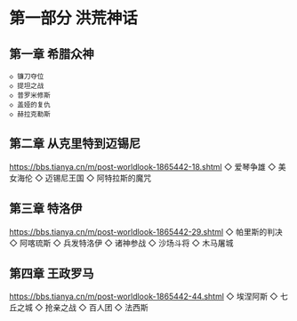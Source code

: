 # 第一部分 洪荒神话

## 第一章 希腊众神
    ◇ 镰刀夺位
    ◇ 提坦之战
    ◇ 普罗米修斯
    ◇ 盖娅的复仇
    ◇ 赫拉克勒斯

## 第二章 从克里特到迈锡尼
  https://bbs.tianya.cn/m/post-worldlook-1865442-18.shtml
    ◇ 爱琴争雄
    ◇ 美女海伦
    ◇ 迈锡尼王国
    ◇ 阿特拉斯的魔咒

## 第三章 特洛伊
  https://bbs.tianya.cn/m/post-worldlook-1865442-29.shtml
    ◇ 帕里斯的判决
    ◇ 阿喀琉斯
    ◇ 兵发特洛伊
    ◇ 诸神参战
    ◇ 沙场斗将
    ◇ 木马屠城

## 第四章 王政罗马
  https://bbs.tianya.cn/m/post-worldlook-1865442-44.shtml
  ◇ 埃涅阿斯
  ◇ 七丘之城
  ◇ 抢亲之战
  ◇ 百人团
  ◇ 法西斯


